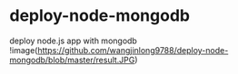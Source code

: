 # deploy-node-mongodb
deploy node.js app with mongodb
!image(https://github.com/wangjinlong9788/deploy-node-mongodb/blob/master/result.JPG)
